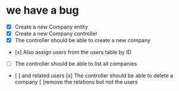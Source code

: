 # we have a bug


* [x] Create a new Company entity
* [x] Create a new Company controller
* [x] The controller should be able to create a new company
*    [x] Also assign users from the users table by ID
*[ ] The controller should be able to list all companies
*    [ ] and related users
[x] The controller should be able to delete a company
[ ]remove the relations but not the users
